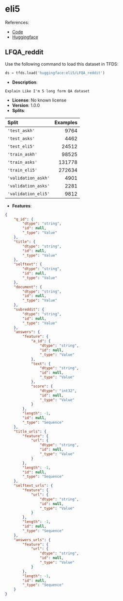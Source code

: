 # eli5

References:

*   [Code](https://github.com/huggingface/datasets/blob/master/datasets/eli5)
*   [Huggingface](https://huggingface.co/datasets/eli5)


## LFQA_reddit


Use the following command to load this dataset in TFDS:

```python
ds = tfds.load('huggingface:eli5/LFQA_reddit')
```

*   **Description**:

```
Explain Like I'm 5 long form QA dataset
```

*   **License**: No known license
*   **Version**: 1.0.0
*   **Splits**:

Split  | Examples
:----- | -------:
`'test_askh'` | 9764
`'test_asks'` | 4462
`'test_eli5'` | 24512
`'train_askh'` | 98525
`'train_asks'` | 131778
`'train_eli5'` | 272634
`'validation_askh'` | 4901
`'validation_asks'` | 2281
`'validation_eli5'` | 9812

*   **Features**:

```json
{
    "q_id": {
        "dtype": "string",
        "id": null,
        "_type": "Value"
    },
    "title": {
        "dtype": "string",
        "id": null,
        "_type": "Value"
    },
    "selftext": {
        "dtype": "string",
        "id": null,
        "_type": "Value"
    },
    "document": {
        "dtype": "string",
        "id": null,
        "_type": "Value"
    },
    "subreddit": {
        "dtype": "string",
        "id": null,
        "_type": "Value"
    },
    "answers": {
        "feature": {
            "a_id": {
                "dtype": "string",
                "id": null,
                "_type": "Value"
            },
            "text": {
                "dtype": "string",
                "id": null,
                "_type": "Value"
            },
            "score": {
                "dtype": "int32",
                "id": null,
                "_type": "Value"
            }
        },
        "length": -1,
        "id": null,
        "_type": "Sequence"
    },
    "title_urls": {
        "feature": {
            "url": {
                "dtype": "string",
                "id": null,
                "_type": "Value"
            }
        },
        "length": -1,
        "id": null,
        "_type": "Sequence"
    },
    "selftext_urls": {
        "feature": {
            "url": {
                "dtype": "string",
                "id": null,
                "_type": "Value"
            }
        },
        "length": -1,
        "id": null,
        "_type": "Sequence"
    },
    "answers_urls": {
        "feature": {
            "url": {
                "dtype": "string",
                "id": null,
                "_type": "Value"
            }
        },
        "length": -1,
        "id": null,
        "_type": "Sequence"
    }
}
```



